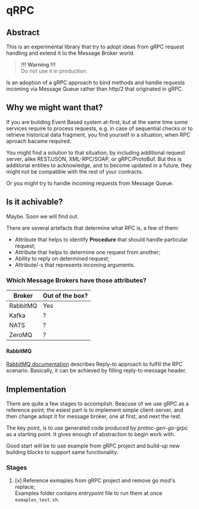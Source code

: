 # qRPC

## Abstract

This is an experimental library that try to adopt ideas from gRPC request 
handling and extend it to the Message Broker world.

> **!!! Warning !!!** <br/>
> Do not use it in production.

Is an adoption of a gRPC approach to bind methods and handle requests incoming 
via Message Queue rather than http/2 that originated in gRPC.

## Why we might want that?

If you are building Event Based system at-first, but at the same time some 
services require to process requests, e.g. in case of sequential checks or to 
retrieve historical data fragment, you find yourself in a situation, when RPC 
aproach bacame required.

You might find a solution to that situation, by including additional request 
server, alike REST/JSON, XML-RPC/SOAP, or gRPC/ProtoBuf. 
But this is additional entities to acknowledge, and to become updated in a 
future, they might not be compatible with the rest of your contracts.

Or you might try to handle incoming requests from Message Queue.

## Is it achivable?

Maybe. Soon we will find out.

There are several artefacts that determine what RPC is, a few of them:

- Attribute that helps to identify **Procedure** that should handle particular 
request;
- Attribute that helps to determine one request from another;
- Ability to reply on determined request;
- Attribute/-s that represents incoming arguments.

### Which Message Brokers have those attributes?

| Broker | Out of the box? |
| --- | --- |
| RabbitMQ | Yes |
| Kafka | ? |
| NATS | ? |
| ZeroMQ | ? |

#### RabbitMQ

[RabbitMQ documentation](https://www.rabbitmq.com/direct-reply-to.html) describes 
Reply-to approach to fulfill the RPC scenario. 
Basically, it can be achieved by filling reply-to message header.

## Implementation

There are quite a few stages to accomplish.
Beacuse of we use gRPC as a reference point, the esiest part is to implement 
simple client-server, and then change adopt it for message broker, one at first, 
and next the rest.

The key point, is to use generated code produced by _protoc-gen-go-grpc_ as a 
starting point. It gives enough of abstraction to begin work with.

Good start will be to use example from gRPC project and build-up new building 
blocks to support same functionality.

### Stages

1. [x] Reference exmaples from gRPC project and remove go mod's replace; <br />
Examples folder contains entrypoint file to run them at once `exmaples_test.sh`. 

